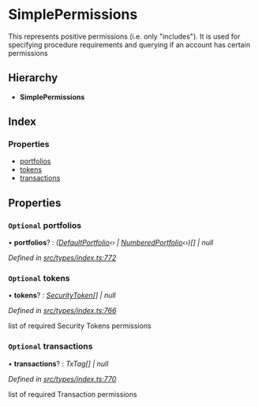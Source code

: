 # SimplePermissions

This represents positive permissions \(i.e. only "includes"\). It is used for specifying procedure requirements and querying if an account has certain permissions

## Hierarchy

* **SimplePermissions**

## Index

### Properties

* [portfolios](simplepermissions.md#optional-portfolios)
* [tokens](simplepermissions.md#optional-tokens)
* [transactions](simplepermissions.md#optional-transactions)

## Properties

### `Optional` portfolios

• **portfolios**? : _\(_[_DefaultPortfolio_](../classes/defaultportfolio.md)_‹› \|_ [_NumberedPortfolio_](../classes/numberedportfolio.md)_‹›\)\[\] \| null_

_Defined in_ [_src/types/index.ts:772_](https://github.com/PolymathNetwork/polymesh-sdk/blob/56921667/src/types/index.ts#L772)

### `Optional` tokens

• **tokens**? : [_SecurityToken_](../classes/securitytoken.md)_\[\] \| null_

_Defined in_ [_src/types/index.ts:766_](https://github.com/PolymathNetwork/polymesh-sdk/blob/56921667/src/types/index.ts#L766)

list of required Security Tokens permissions

### `Optional` transactions

• **transactions**? : _TxTag\[\] \| null_

_Defined in_ [_src/types/index.ts:770_](https://github.com/PolymathNetwork/polymesh-sdk/blob/56921667/src/types/index.ts#L770)

list of required Transaction permissions

